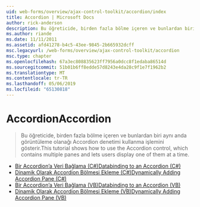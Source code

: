 ```yaml
---
uid: web-forms/overview/ajax-control-toolkit/accordion/index
title: Accordion | Microsoft Docs
author: rick-anderson
description: Bu öğreticide, birden fazla bölme içeren ve bunlardan biri aynı anda görüntüleme olanağı Accordion denetimi kullanma işlemini gösterir.
ms.author: riande
ms.date: 11/11/2011
ms.assetid: afd41278-b4c5-43ee-9845-2b665932dcff
msc.legacyurl: /web-forms/overview/ajax-control-toolkit/accordion
msc.type: chapter
ms.openlocfilehash: 67a3ec808835623ff7956a0dcc8f1edaba86514d
ms.sourcegitcommit: 51b01b6ff8edde57d8243e4da28c9f1e7f1962b2
ms.translationtype: MT
ms.contentlocale: tr-TR
ms.lasthandoff: 05/06/2019
ms.locfileid: "65130818"
---
```

# <a name="accordion"></a><span data-ttu-id="04ec9-103">Accordion</span><span class="sxs-lookup"><span data-stu-id="04ec9-103">Accordion</span></span>

> <span data-ttu-id="04ec9-104">Bu öğreticide, birden fazla bölme içeren ve bunlardan biri aynı anda görüntüleme olanağı Accordion denetimi kullanma işlemini gösterir.</span><span class="sxs-lookup"><span data-stu-id="04ec9-104">This tutorial shows how to use the Accordion control, which contains multiple panes and lets users display one of them at a time.</span></span>

- [<span data-ttu-id="04ec9-105">Bir Accordion’a Veri Bağlama (C#)</span><span class="sxs-lookup"><span data-stu-id="04ec9-105">Databinding to an Accordion (C#)</span></span>](databinding-to-an-accordion-cs.md)
- [<span data-ttu-id="04ec9-106">Dinamik Olarak Accordion Bölmesi Ekleme (C#)</span><span class="sxs-lookup"><span data-stu-id="04ec9-106">Dynamically Adding Accordion Pane (C#)</span></span>](dynamically-adding-an-accordion-pane-cs.md)
- [<span data-ttu-id="04ec9-107">Bir Accordion’a Veri Bağlama (VB)</span><span class="sxs-lookup"><span data-stu-id="04ec9-107">Databinding to an Accordion (VB)</span></span>](databinding-to-an-accordion-vb.md)
- [<span data-ttu-id="04ec9-108">Dinamik Olarak Accordion Bölmesi Ekleme (VB)</span><span class="sxs-lookup"><span data-stu-id="04ec9-108">Dynamically Adding Accordion Pane (VB)</span></span>](dynamically-adding-an-accordion-pane-vb.md)
